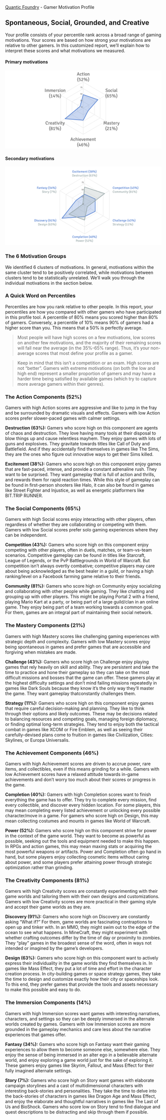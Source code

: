[Quantic Foundry](https://goo.gl/4Ld5PN) - Gamer Motivation Profile

## Spontaneous, Social, Grounded, and Creative
Your profile consists of your percentile rank across a broad range of gaming motivations. Your scores are based on how strong your motivations are relative to other gamers. In this customized report, we’ll explain how to interpret these scores and what motivations we measured.

#### Primary motivations

![gamer motivation profile](primary_motivations.png)

#### Secondary motivations

![gamer motivation profile bis](secondary_motivations.png)

### The 6 Motivation Groups
We identified 6 clusters of motivations. In general, motivations within the same cluster tend to be positively correlated, while motivations between clusters tend to be statistically unrelated. We’ll walk you through the individual motivations in the section below.

### A Quick Word on Percentiles
Percentiles are how you rank relative to other people. In this report, your percentiles are how you compared with other gamers who have participated in this profile tool. A percentile of 80% means you scored higher than 80% of gamers. Conversely, a percentile of 10% means 90% of gamers had a higher score than you. This means that a 50% is perfectly average.
> Most people will have high scores on a few motivations, low scores on another few motivations, and the majority of their remaining scores will fall near the average (in the 35%-65% range). Thus, it’s your non-average scores that most define your profile as a gamer.

> Keep in mind that this isn’t a competition or an exam. High scores are not “better”. Gamers with extreme motivations (on both the low and high end) represent a smaller proportion of gamers and may have a harder time being satisfied by available games (which try to capture more average gamers within their genres).

### The Action Components (52%)
Gamers with high Action scores are aggressive and like to jump in the fray and be surrounded by dramatic visuals and effects. Gamers with low Action scores prefer slower-paced games with calmer settings.

**Destruction (63%):** Gamers who score high on this component are agents of chaos and destruction. They love having many tools at their disposal to blow things up and cause relentless mayhem. They enjoy games with lots of guns and explosives. They gravitate towards titles like Call of Duty and Battlefield. And if they accidentally find themselves in games like The Sims, they are the ones who figure out innovative ways to get their Sims killed.

**Excitement (38%):** Gamers who score high on this component enjoy games that are fast-paced, intense, and provide a constant adrenaline rush. They want to be surprised. They want gameplay that is full of action and thrills, and rewards them for rapid reaction times. While this style of gameplay can be found in first-person shooters like Halo, it can also be found in games like Street Fighter and Injustice, as well as energetic platformers like BIT.TRIP RUNNER.

### The Social Components (65%)
Gamers with high Social scores enjoy interacting with other players, often regardless of whether they are collaborating or competing with them. Gamers with low Social scores prefer solo gaming experiences where they can be independent.

**Competition (43%):** Gamers who score high on this component enjoy competing with other players, often in duels, matches, or team-vs-team scenarios. Competitive gameplay can be found in titles like Starcraft, League of Legends, or the PvP Battlegrounds in World of Warcraft. But competition isn’t always overtly combative; competitive players may care about being acknowledged as the best healer in a guild, or having a high ranking/level on a Facebook farming game relative to their friends.

**Community (81%):** Gamers who score high on Community enjoy socializing and collaborating with other people while gaming. They like chatting and grouping up with other players. This might be playing Portal 2 with a friend, playing Mario Kart at a party, or being part of a large guild/clan in an online game. They enjoy being part of a team working towards a common goal. For them, games are an integral part of maintaining their social network.

### The Mastery Components (21%)
Gamers with high Mastery scores like challenging gaming experiences with strategic depth and complexity. Gamers with low Mastery scores enjoy being spontaneous in games and prefer games that are accessible and forgiving when mistakes are made.

**Challenge (43%):** Gamers who score high on Challenge enjoy playing games that rely heavily on skill and ability. They are persistent and take the time to practice and hone their gameplay so they can take on the most difficult missions and bosses that the game can offer. These gamers play at the highest difficulty settings and don’t mind failing missions repeatedly in games like Dark Souls because they know it’s the only way they’ll master the game. They want gameplay thatconstantly challenges them.

**Strategy (11%):** Gamers who score high on this component enjoy games that require careful decision-making and planning. They like to think through their options and likely outcomes. These may be decisions related to balancing resources and competing goals, managing foreign diplomacy, or finding optimal long-term strategies. They tend to enjoy both the tactical combat in games like XCOM or Fire Emblem, as well as seeing their carefully-devised plans come to fruition in games like Civilization, Cities: Skylines, or Europa Universalis.

### The Achievement Components (46%)
Gamers with high Achievement scores are driven to accrue power, rare items, and collectibles, even if this means grinding for a while. Gamers with low Achievement scores have a relaxed attitude towards in-game achievements and don’t worry too much about their scores or progress in the game.

**Completion (40%):** Gamers with high Completion scores want to finish everything the game has to offer. They try to complete every mission, find every collectible, and discover every hidden location. For some players, this may mean completing every listed achievement or unlocking every possible character/move in a game. For gamers who score high on Design, this may mean collecting costumes and mounts in games like World of Warcraft.

**Power (52%):** Gamers who score high on this component strive for power in the context of the game world. They want to become as powerful as possible, seeking out the tools and equipment needed to make this happen. In RPGs and action games, this may mean maxing stats or acquiring the most powerful weapons or artifacts. Power and Completion often go hand in hand, but some players enjoy collecting cosmetic items without caring about power, and some players prefer attaining power through strategic optimization rather than grinding.

### The Creativity Components (81%)
Gamers with high Creativity scores are constantly experimenting with their game worlds and tailoring them with their own designs and customizations. Gamers with low Creativity scores are more practical in their gaming style and accept their game worlds as they are.

**Discovery (91%):** Gamers who score high on Discovery are constantly asking “What if?” For them, game worlds are fascinating contraptions to open up and tinker with. In an MMO, they might swim out to the edge of the ocean to see what happens. In MineCraft, they might experiment with whether crafting outcomes differ by the time of day or proximity to zombies. They “play” games in the broadest sense of the word, often in ways not intended or imagined by the game’s developers.

**Design (63%):** Gamers who score high on this component want to actively express their individuality in the game worlds they find themselves in. In games like Mass Effect, they put a lot of time and effort in the character creation process. In city-building games or space strategy games, they take the time to design and customize exactly how their city or spaceships look. To this end, they prefer games that provide the tools and assets necessary to make this possible and easy to do.

### The Immersion Components (14%)
Gamers with high Immersion scores want games with interesting narratives, characters, and settings so they can be deeply immersed in the alternate worlds created by games. Gamers with low Immersion scores are more grounded in the gameplay mechanics and care less about the narrative experiences that games offer.

**Fantasy (34%):** Gamers who score high on Fantasy want their gaming experiences to allow them to become someone else, somewhere else. They enjoy the sense of being immersed in an alter ego in a believable alternate world, and enjoy exploring a game world just for the sake of exploring it. These gamers enjoy games like Skyrim, Fallout, and Mass Effect for their fully imagined alternate settings.

**Story (7%):** Gamers who score high on Story want games with elaborate campaign storylines and a cast of multidimensional characters with interesting back-stories and personalities. They take the time to delve into the back-stories of characters in games like Dragon Age and Mass Effect, and enjoy the elaborate and thoughtful narratives in games like The Last of Us and BioShock. Gamers who score low on Story tend to find dialogue and quest descriptions to be distracting and skip through them if possible.





